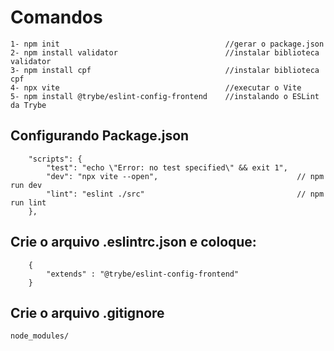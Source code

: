 # Comandos
``````
1- npm init                                     //gerar o package.json
2- npm install validator                        //instalar biblioteca validator
3- npm install cpf                              //instalar biblioteca cpf
4- npx vite                                     //executar o Vite
5- npm install @trybe/eslint-config-frontend    //instalando o ESLint da Trybe
``````

## Configurando Package.json 
`````
    "scripts": {
        "test": "echo \"Error: no test specified\" && exit 1",
        "dev": "npx vite --open",                               // npm run dev
        "lint": "eslint ./src"                                  // npm run lint
    },
`````

## Crie o arquivo .eslintrc.json e coloque:
`````
    {
        "extends" : "@trybe/eslint-config-frontend"
    }
`````

## Crie o arquivo .gitignore

`````
node_modules/
`````